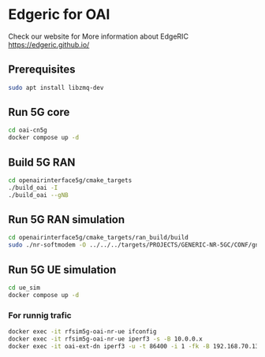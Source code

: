 # Edgeric for OAI
Check our website for More information about EdgeRIC https://edgeric.github.io/
## Prerequisites
``` bash
sudo apt install libzmq-dev
```
## Run 5G core
``` bash
cd oai-cn5g
docker compose up -d
```
## Build 5G RAN
``` bash
cd openairinterface5g/cmake_targets
./build_oai -I
./build_oai --gNB
```
## Run 5G RAN simulation 
``` bash
cd openairinterface5g/cmake_targets/ran_build/build
sudo ./nr-softmodem -O ../../../targets/PROJECTS/GENERIC-NR-5GC/CONF/gnb.sa.band78.fr1.106PRB.usrpb210.conf --rfsim -E --sa
```
## Run 5G UE simulation
``` bash
cd ue_sim
docker compose up -d
```
### For runnig trafic
``` bash
docker exec -it rfsim5g-oai-nr-ue ifconfig
docker exec -it rfsim5g-oai-nr-ue iperf3 -s -B 10.0.0.x
docker exec -it oai-ext-dn iperf3 -u -t 86400 -i 1 -fk -B 192.168.70.135 -b 20M -c 10.0.0.x
```
